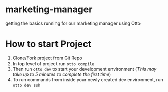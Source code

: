 # marketing-manager
getting the basics running for our marketing manager using Otto

# How to start Project
1. Clone/Fork project from Git Repo
2. In top level of project run ``otto compile``
3. Then run ``otto dev`` to start your development environment  (*This may take up to 5 minutes to complete the first time*)
4. To run commands from inside your newly created dev environment, run ``otto dev ssh``
